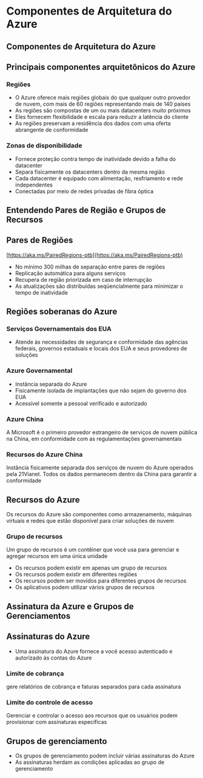 # Componentes de Arquitetura do Azure

## Componentes de Arquitetura do Azure
## Principais componentes arquitetônicos do Azure

### Regiões
- O Azure oferece mais regiões globais do que qualquer outro provedor de nuvem, com mais de 60 regiões representando mais de 140 países
- As regiões são compostas de um ou mais datacenters muito próximos
- Eles fornecem flexibilidade e escala para reduzir a latência do cliente
- As regiões preservam a residência dos dados com uma oferta abrangente de conformidade

### Zonas de disponibilidade
- Fornece proteção contra tempo de inatividade devido a falha do datacenter
- Separa fisicamente os datacenters dentro da mesma região
- Cada datacenter é equipado com alimentação, resfriamento e rede independentes
- Conectadas por meio de redes privadas de fibra óptica

## Entendendo Pares de Região e Grupos de Recursos
## Pares de Regiões
[https://aka.ms/PairedRegions-ptb](https://aka.ms/PairedRegions-ptb)

- No mínimo 300 milhas de separação entre pares de regiões
- Replicação automática para alguns serviços
- Recupera de região priorizada em caso de interrupção
- As atualizações são distribuídas seqüencialmente para minimizar o tempo de inatividade

## Regiões soberanas do Azure

### Serviços Governamentais dos EUA
- Atende às necessidades de segurança e conformidade das agências federais, governos estaduais e locais dos EUA e seus provedores de soluções

### Azure Governamental
- Instância separada do Azure
- Fisicamente isolada de implantações que não sejam do governo dos EUA
- Acessível somente a pessoal verificado e autorizado

### Azure China
A Microsoft é o primeiro provedor estrangeiro de serviços de nuvem pública na China, em conformidade com as regulamentações governamentais

### Recursos do Azure China
Instância fisicamente separada dos serviços de nuvem do Azure operados pela 21Vianet.
Todos os dados permanecem dentro da China para garantir a conformidade

## Recursos do Azure
Os recursos do Azure são componentes como armazenamento, máquinas virtuais e redes que estão disponível para criar soluções de nuvem

### Grupo de recursos
Um grupo de recursos é um contêiner que você usa para gerenciar e agregar recursos em uma única unidade
- Os recursos podem existir em apenas um grupo de recursos
- Os recursos podem existir em diferentes regiões
- Os recursos podem ser movidos para diferentes grupos de recursos
- Os aplicativos podem utilizar vários grupos de recursos

## Assinatura da Azure e Grupos de Gerenciamentos

## Assinaturas do Azure
- Uma assinatura do Azure fornece a você acesso autenticado e autorizado às contas do Azure

### Limite de cobrança
gere relatórios de cobrança e faturas separados para cada assinatura

### Limite do controle de acesso
Gerenciar e controlar o acesso aos recursos que os usuários podem provisionar com assinaturas específicas 

## Grupos de gerenciamento
- Os grupos de gerenciamento podem incluir várias assinaturas do Azure
- As assinaturas herdam as condições aplicadas ao grupo de gerenciamento
